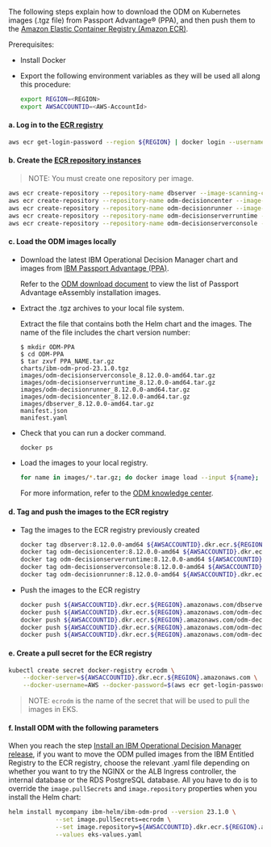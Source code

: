 The following steps explain how to download the ODM on Kubernetes images (.tgz file) from Passport Advantage® (PPA), and then push them to the [Amazon Elastic Container Registry (Amazon ECR)](https://aws.amazon.com/ecr/).

Prerequisites:

- Install Docker

- Export the following environment variables as they will be used all along this procedure:

    ```bash
    export REGION=<REGION>
    export AWSACCOUNTID=<AWS-AccountId>
    ```

#### a. Log in to the [ECR registry](https://docs.aws.amazon.com/AmazonECR/latest/userguide/Registries.html)

```bash
aws ecr get-login-password --region ${REGION} | docker login --username AWS --password-stdin ${AWSACCOUNTID}.dkr.ecr.${REGION}.amazonaws.com
```

#### b. Create the [ECR repository instances](https://docs.aws.amazon.com/AmazonECR/latest/userguide/repository-create.html)

> NOTE: You must create one repository per image.

```bash
aws ecr create-repository --repository-name dbserver --image-scanning-configuration scanOnPush=true --region ${REGION}
aws ecr create-repository --repository-name odm-decisioncenter --image-scanning-configuration scanOnPush=true --region ${REGION}
aws ecr create-repository --repository-name odm-decisionrunner --image-scanning-configuration scanOnPush=true --region ${REGION}
aws ecr create-repository --repository-name odm-decisionserverruntime --image-scanning-configuration scanOnPush=true --region ${REGION}
aws ecr create-repository --repository-name odm-decisionserverconsole --image-scanning-configuration scanOnPush=true --region ${REGION}
```

#### c. Load the ODM images locally

 - Download the latest IBM Operational Decision Manager chart and images from [IBM Passport Advantage (PPA)](https://www-01.ibm.com/software/passportadvantage/pao_customer.html).

   Refer to the [ODM download document](https://www.ibm.com/support/pages/node/310661) to view the list of Passport Advantage eAssembly installation images.

 - Extract the .tgz archives to your local file system.

    Extract the file that contains both the Helm chart and the images. The name of the file includes the chart version number:

    ```
    $ mkdir ODM-PPA
    $ cd ODM-PPA
    $ tar zxvf PPA_NAME.tar.gz
    charts/ibm-odm-prod-23.1.0.tgz
    images/odm-decisionserverconsole_8.12.0.0-amd64.tar.gz
    images/odm-decisionserverruntime_8.12.0.0-amd64.tar.gz
    images/odm-decisionrunner_8.12.0.0-amd64.tar.gz
    images/odm-decisioncenter_8.12.0.0-amd64.tar.gz
    images/dbserver_8.12.0.0-amd64.tar.gz
    manifest.json
    manifest.yaml
    ```

- Check that you can run a docker command.
    ```bash
    docker ps
    ```

- Load the images to your local registry.

    ```bash
    for name in images/*.tar.gz; do docker image load --input ${name}; done
    ```

   For more information, refer to the [ODM knowledge center](hhttps://www.ibm.com/docs/en/odm/8.11.1?topic=production-installing-helm-release-odm).

#### d. Tag and push the images to the ECR registry

- Tag the images to the ECR registry previously created

    ```bash
    docker tag dbserver:8.12.0.0-amd64 ${AWSACCOUNTID}.dkr.ecr.${REGION}.amazonaws.com/dbserver:8.12.0.0-amd64
    docker tag odm-decisioncenter:8.12.0.0-amd64 ${AWSACCOUNTID}.dkr.ecr.${REGION}.amazonaws.com/odm-decisioncenter:8.12.0.0-amd64
    docker tag odm-decisionserverruntime:8.12.0.0-amd64 ${AWSACCOUNTID}.dkr.ecr.${REGION}.amazonaws.com/odm-decisionserverruntime:8.12.0.0-amd64
    docker tag odm-decisionserverconsole:8.12.0.0-amd64 ${AWSACCOUNTID}.dkr.ecr.${REGION}.amazonaws.com/odm-decisionserverconsole:8.12.0.0-amd64
    docker tag odm-decisionrunner:8.12.0.0-amd64 ${AWSACCOUNTID}.dkr.ecr.${REGION}.amazonaws.com/odm-decisionrunner:8.12.0.0-amd64
    ```

- Push the images to the ECR registry

    ```bash
    docker push ${AWSACCOUNTID}.dkr.ecr.${REGION}.amazonaws.com/dbserver:8.12.0.0-amd64
    docker push ${AWSACCOUNTID}.dkr.ecr.${REGION}.amazonaws.com/odm-decisioncenter:8.12.0.0-amd64
    docker push ${AWSACCOUNTID}.dkr.ecr.${REGION}.amazonaws.com/odm-decisionserverconsole:8.12.0.0-amd64
    docker push ${AWSACCOUNTID}.dkr.ecr.${REGION}.amazonaws.com/odm-decisionserverruntime:8.12.0.0-amd64
    docker push ${AWSACCOUNTID}.dkr.ecr.${REGION}.amazonaws.com/odm-decisionrunner:8.12.0.0-amd64
    ```

#### e. Create a pull secret for the ECR registry

```bash
kubectl create secret docker-registry ecrodm \
    --docker-server=${AWSACCOUNTID}.dkr.ecr.${REGION}.amazonaws.com \
    --docker-username=AWS --docker-password=$(aws ecr get-login-password --region ${REGION})
```

> NOTE: `ecrodm` is the name of the secret that will be used to pull the images in EKS.

#### f. Install ODM with the following parameters

When you reach the step [Install an IBM Operational Decision Manager release](README.md#5-install-an-ibm-operational-decision-manager-release-10-min), if you want to move the ODM pulled images from the IBM Entitled Registry to the ECR registry, choose the relevant .yaml file depending on whether you want to try the NGINX or the ALB Ingress controller, the internal database or the RDS PostgreSQL database. All you have to do is to override the `image.pullSecrets` and `image.repository` properties when you install the Helm chart:

```bash
helm install mycompany ibm-helm/ibm-odm-prod --version 23.1.0 \
             --set image.pullSecrets=ecrodm \
             --set image.repository=${AWSACCOUNTID}.dkr.ecr.${REGION}.amazonaws.com \
             --values eks-values.yaml
```
